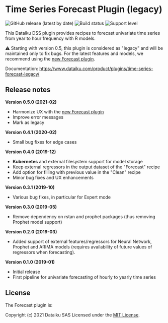 # Time Series Forecast Plugin (legacy)

![GitHub release (latest by date)](https://img.shields.io/github/v/release/dataiku/dss-plugin-timeseries-forecast-legacy) ![Build status](https://img.shields.io/badge/build-passing-brightgreen) ![Support level](https://img.shields.io/badge/support-Unsupported-orange)

This Dataiku DSS plugin provides recipes to forecast univariate time series from year to hour frequency with R models.

⚠️ Starting with version 0.5, this plugin is considered as "legacy" and will be maintained only to fix bugs. For the latest features and models, we recommend using the [new Forecast plugin](https://www.dataiku.com/product/plugins/timeseries-forecast/).

Documentation: https://www.dataiku.com/product/plugins/time-series-forecast-legacy/

## Release notes

**Version 0.5.0 (2021-02)**

- Harmonize UX with the [new Forecast plugin](https://www.dataiku.com/product/plugins/timeseries-forecast/)
- Improve error messages
- Mark as legacy

**Version 0.4.1 (2020-02)**

- Small bug fixes for edge cases

**Version 0.4.0 (2019-12)**

- **Kubernetes** and external filesystem support for model storage
- Keep external regressors in the output dataset of the "Forecast" recipe
- Add option for filling with previous value in the "Clean" recipe
- Minor bug fixes and UX enhancements

**Version 0.3.1 (2019-10)**

- Various bug fixes, in particular for Expert mode

**Version 0.3.0 (2019-05)**

- Remove dependency on rstan and prophet packages (thus removing Prophet model support)

**Version 0.2.0 (2019-03)**

- Added support of external features/regressors for Neural Network, Prophet and ARIMA models (requires availability of future values of regressors when forecasting).

**Version 0.1.0 (2019-01)**

- Initial release
- First pipeline for univariate forecasting of hourly to yearly time series


## License

The Forecast plugin is:

Copyright (c) 2021 Dataiku SAS
Licensed under the [MIT License](LICENSE.md).
